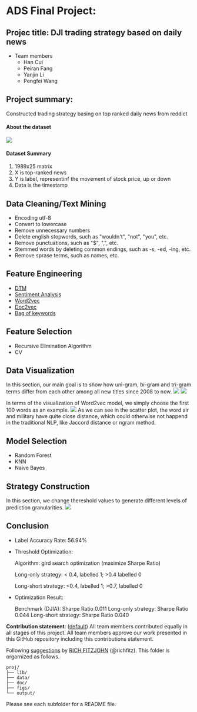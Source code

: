 # ADS Final Project: 

## Projec title: DJI trading strategy based on daily news 
+ Team members
	+ Han Cui
	+ Peiran Fang
	+ Yanjin Li
	+ Pengfei Wang
	
## Project summary: 

Constructed trading strategy basing on top ranked daily news from reddict

#### About the dataset
![](https://github.com/TZstatsADS/Fall2016-proj5-proj5-grp13/blob/master/figs/dataset.jpg)

#### Dataset Summary
1. 1989x25 matrix
2. X is top-ranked news 
3. Y is label, representinf the movement of stock price, up or down
4. Data is the timestamp

## Data Cleaning/Text Mining
- Encoding utf-8
- Convert to lowercase
- Remove unnecessary numbers
- Delete english stopwords, such as "wouldn't", "not", "you", etc.
- Remove punctuations, such as "$", ",", etc.
- Stemmed words by deleting common endings, such as -s, -ed, -ing, etc.
- Remove sprase terms, such as names, etc. 


## Feature Engineering
- [DTM](https://github.com/TZstatsADS/Fall2016-proj5-proj5-grp13/blob/master/lib/01_text_mining.R)
- [Sentiment Analysis](https://github.com/TZstatsADS/Fall2016-proj5-proj5-grp13/blob/master/lib/02_sentiment_analysis.R)
- [Word2vec](https://github.com/TZstatsADS/Fall2016-proj5-proj5-grp13/blob/master/lib/word2vec.py)
- [Doc2vec](https://github.com/TZstatsADS/Fall2016-proj5-proj5-grp13/blob/master/lib/doc2vec.py)
- [Bag of keywords](https://github.com/TZstatsADS/Fall2016-proj5-proj5-grp13/blob/master/lib/word2vec.py)

## Feature Selection
- Recursive Elimination Algorithm
- CV

## Data Visualization
In this section, our main goal is to show how uni-gram, bi-gram and tri-gram terms differ from each other among all new titles since 2008 to now. 
![](https://github.com/TZstatsADS/Fall2016-proj5-proj5-grp13/blob/master/figs/3-gram_highfreq_word.png?raw=true)
![](https://github.com/TZstatsADS/Fall2016-proj5-proj5-grp13/blob/master/figs/2-gram_highfreq_word.png?raw=true)

In terms of the visualization of Word2vec model, we simply choose the first 100 words as an example.
![](https://github.com/TZstatsADS/Fall2016-proj5-proj5-grp13/blob/master/figs/w2v_first_100.png)
As we can see in the scatter plot, the word air and military have quite close distance, which could otherwise not happend in the traditional NLP, like Jaccord distance or ngram method.

## Model Selection
- Random Forest
- KNN
- Naive Bayes

## Strategy Construction
In this section, we change thereshold values to generate different levels of prediction granularities. 
![](https://github.com/TZstatsADS/Fall2016-proj5-proj5-grp13/blob/master/figs/stock_pred_plot.png?raw=true) 

## Conclusion
+ Label Accuracy Rate: 56.94%

+ Threshold Optimization: 

  Algorithm: gird search optimization (maximize Sharpe Ratio)
  
  Long-only strategy: < 0.4, labelled 1; >0.4 labelled 0 
  
  Long-short strategy: <0.4, labelled 1; >0.7, labelled 0
  
+ Optimization Result:

  Benchmark (DJIA): Sharpe Ratio 0.011
  Long-only strategy: Sharpe Ratio 0.044
  Long-short strategy: Sharpe Ratio 0.040




**Contribution statement**: ([default](doc/a_note_on_contributions.md)) All team members contributed equally in all stages of this project. All team members approve our work presented in this GitHub repository including this contributions statement. 

Following [suggestions](http://nicercode.github.io/blog/2013-04-05-projects/) by [RICH FITZJOHN](http://nicercode.github.io/about/#Team) (@richfitz). This folder is orgarnized as follows.

```
proj/
├── lib/
├── data/
├── doc/
├── figs/
└── output/
```

Please see each subfolder for a README file.
